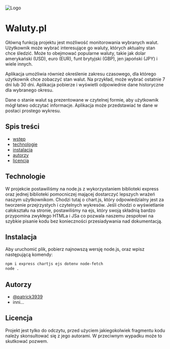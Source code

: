 ![Logo](https://media.discordapp.net/attachments/1049783805046698074/1109948390835486870/waluty.png?width=1440&height=443)


# Waluty.pl

Główną funkcją projektu jest możliwość monitorowania wybranych walut. Użytkownik może wybrać interesujące go waluty, których aktualny stan chce śledzić. Może to obejmować popularne waluty, takie jak dolar amerykański (USD), euro (EUR), funt brytyjski (GBP), jen japoński (JPY) i wiele innych.

Aplikacja umożliwia również określenie zakresu czasowego, dla którego użytkownik chce zobaczyć stan walut. Na przykład, może wybrać ostatnie 7 dni lub 30 dni. Aplikacja pobierze i wyświetli odpowiednie dane historyczne dla wybranego okresu.

Dane o stanie walut są prezentowane w czytelnej formie, aby użytkownik mógł łatwo odczytać informacje. Aplikacja może przedstawiać te dane w postaci prostego wykresu.


## Spis treści

 - [wstęp](#waluty.pl)
 - [technologie](#technologie)
 - [instalacja](#instalacja)
 - [autorzy](#autorzy)
 - [licencja](#licencja)

## Technologie

W projekcie postawiliśmy na node.js z wykorzystaniem biblioteki express oraz jednej biblioteki pomocniczej mającej dostarczyć lepszych wrażeń naszym użytkownikom. Chodzi tutaj o chart.js, który odpowiedzialny jest za tworzenie przejrzystych i czytelnych wykresów. Jeśli chodzi o wyświetlanie całokształu na stronie, postawiliśmy na ejs, który swoją składnią bardzo przypomina zwykłego HTMLa i JSa co pozwala naszemu zespołowi na szybkie pisanie kodu bez konieczności przesiadywania nad dokumentacją.

## Instalacja

Aby uruchomić plik, pobierz najnowszą wersję node.js, oraz wpisz następującą komendy:

```bash
npm i express chartjs ejs dotenv node-fetch
node .
```
    
## Autorzy
- [@patrick3939](https://www.github.com/patrick3969)
- inni...

## Licencja
Projekt jest tylko do odczytu, przed użyciem jakiegokolwiek fragmentu kodu należy skonsultować się z jego autorami. W przeciwnym wypadku może to skutkować pozwem.
